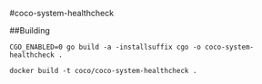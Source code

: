 #coco-system-healthcheck

##Building
```
CGO_ENABLED=0 go build -a -installsuffix cgo -o coco-system-healthcheck .

docker build -t coco/coco-system-healthcheck .
```


